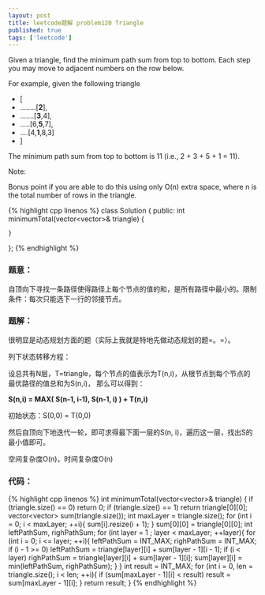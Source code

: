 ```yaml
---
layout: post
title: leetcode题解 problem120 Triangle
published: true
tags: ['leetcode']
---
```


Given a triangle, find the minimum path sum from top to bottom. Each step you may move to adjacent numbers on the row below.

For example, given the following triangle

- [
- ........[**2**],
- .......[**3**,4],
- .....[6,**5**,7],
- ....[4,**1**,8,3]
- ]


The minimum path sum from top to bottom is 11 (i.e., 2 + 3 + 5 + 1 = 11).

Note:

Bonus point if you are able to do this using only O(n) extra space, where n is the total number of rows in the triangle.

<!--more-->

{% highlight cpp linenos %}
class Solution {
public:
    int minimumTotal(vector<vector<int>>& triangle) {
        
    }
};
{% endhighlight %}


### 题意：

自顶向下寻找一条路径使得路径上每个节点的值的和，是所有路径中最小的。限制条件：每次只能选下一行的邻接节点。


### 题解：

很明显是动态规划方面的题（实际上我就是特地先做动态规划的题=。=）。

列下状态转移方程：

设总共有N层，T=triangle，每个节点的值表示为T(n,i)，从根节点到每个节点的最优路径的值总和为S(n,i)，
那么可以得到：

**S(n,i) = MAX( S(n-1, i-1), S(n-1, i) ) + T(n,i)**

初始状态：S(0,0) = T(0,0)

然后自顶向下地迭代一轮，即可求得最下面一层的S(n, i)，遍历这一层，找出S的最小值即可。

空间复杂度O(n)，时间复杂度O(n)

### 代码：


{% highlight cpp linenos %}
	int minimumTotal(vector<vector<int>>& triangle) {
		if (triangle.size() == 0)
			return 0;
		if (triangle.size() == 1)
			return triangle[0][0];
		vector<vector<int>> sum(triangle.size());
		int maxLayer = triangle.size();
		for (int i = 0; i < maxLayer; ++i){
			sum[i].resize(i + 1);
		}
		sum[0][0] = triangle[0][0];
		int leftPathSum, righPathSum;
		for (int layer = 1 ; layer < maxLayer; ++layer){
			for (int i = 0; i <= layer; ++i){
				leftPathSum = INT_MAX;
				righPathSum = INT_MAX;
				if (i - 1 >= 0)
					leftPathSum = triangle[layer][i] + sum[layer - 1][i - 1];
				if (i < layer)
					righPathSum = triangle[layer][i] + sum[layer - 1][i];
				sum[layer][i] = min(leftPathSum, righPathSum);
			}
		}
		int result = INT_MAX;
		for (int i = 0, len = triangle.size(); i < len; ++i){
			if (sum[maxLayer - 1][i] < result)
				result = sum[maxLayer - 1][i];
		}
		return result;
 	}
{% endhighlight %}
